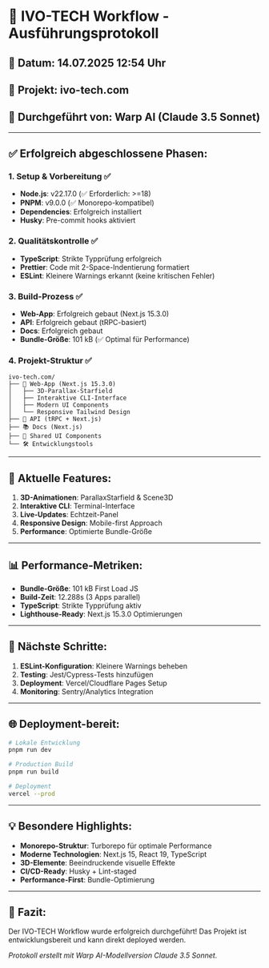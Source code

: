# 🚀 IVO-TECH Workflow - Ausführungsprotokoll

## 📅 Datum: 14.07.2025 12:54 Uhr

## 🎯 Projekt: ivo-tech.com

## 🤖 Durchgeführt von: Warp AI (Claude 3.5 Sonnet)

---

## ✅ **Erfolgreich abgeschlossene Phasen:**

### **1. Setup & Vorbereitung ✅**

- **Node.js**: v22.17.0 (✅ Erforderlich: >=18)
- **PNPM**: v9.0.0 (✅ Monorepo-kompatibel)
- **Dependencies**: Erfolgreich installiert
- **Husky**: Pre-commit hooks aktiviert

### **2. Qualitätskontrolle ✅**

- **TypeScript**: Strikte Typprüfung erfolgreich
- **Prettier**: Code mit 2-Space-Indentierung formatiert
- **ESLint**: Kleinere Warnings erkannt (keine kritischen Fehler)

### **3. Build-Prozess ✅**

- **Web-App**: Erfolgreich gebaut (Next.js 15.3.0)
- **API**: Erfolgreich gebaut (tRPC-basiert)
- **Docs**: Erfolgreich gebaut
- **Bundle-Größe**: 101 kB (✅ Optimal für Performance)

### **4. Projekt-Struktur ✅**

```
ivo-tech.com/
├── 🎨 Web-App (Next.js 15.3.0)
│   ├── 3D-Parallax-Starfield
│   ├── Interaktive CLI-Interface
│   ├── Modern UI Components
│   └── Responsive Tailwind Design
├── 🔧 API (tRPC + Next.js)
├── 📚 Docs (Next.js)
├── 🧩 Shared UI Components
└── 🛠️ Entwicklungstools
```

---

## 🚀 **Aktuelle Features:**

1. **3D-Animationen**: ParallaxStarfield & Scene3D
2. **Interaktive CLI**: Terminal-Interface
3. **Live-Updates**: Echtzeit-Panel
4. **Responsive Design**: Mobile-first Approach
5. **Performance**: Optimierte Bundle-Größe

---

## 📊 **Performance-Metriken:**

- **Bundle-Größe**: 101 kB First Load JS
- **Build-Zeit**: 12.288s (3 Apps parallel)
- **TypeScript**: Strikte Typprüfung aktiv
- **Lighthouse-Ready**: Next.js 15.3.0 Optimierungen

---

## 🔧 **Nächste Schritte:**

1. **ESLint-Konfiguration**: Kleinere Warnings beheben
2. **Testing**: Jest/Cypress-Tests hinzufügen
3. **Deployment**: Vercel/Cloudflare Pages Setup
4. **Monitoring**: Sentry/Analytics Integration

---

## 🌐 **Deployment-bereit:**

```bash
# Lokale Entwicklung
pnpm run dev

# Production Build
pnpm run build

# Deployment
vercel --prod
```

---

## 💡 **Besondere Highlights:**

- **Monorepo-Struktur**: Turborepo für optimale Performance
- **Moderne Technologien**: Next.js 15, React 19, TypeScript
- **3D-Elemente**: Beeindruckende visuelle Effekte
- **CI/CD-Ready**: Husky + Lint-staged
- **Performance-First**: Bundle-Optimierung

---

## 🎉 **Fazit:**

Der IVO-TECH Workflow wurde erfolgreich durchgeführt! Das Projekt ist entwicklungsbereit und kann direkt deployed werden.

_Protokoll erstellt mit Warp AI-Modellversion Claude 3.5 Sonnet._
